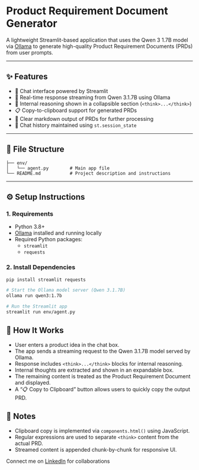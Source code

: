 # Product Requirement Document Generator

A lightweight Streamlit-based application that uses the Qwen 3 1.7B model via [Ollama](https://ollama.com) to generate high-quality Product Requirement Documents (PRDs) from user prompts.

---

## ✨ Features

- 💬 Chat interface powered by Streamlit
- 🤖 Real-time response streaming from Qwen 3.1.7B using Ollama
- 🧠 Internal reasoning shown in a collapsible section (`<think>...</think>`)
- 📋 Copy-to-clipboard support for generated PRDs
- 🧱 Clear markdown output of PRDs for further processing
- 🔁 Chat history maintained using `st.session_state`

---

## 📁 File Structure
```
├── env/
│   └── agent.py        # Main app file
└── README.md           # Project description and instructions

```

---

## ⚙️ Setup Instructions

### 1. Requirements

- Python 3.8+
- [Ollama](https://ollama.com) installed and running locally
- Required Python packages:
  - `streamlit`
  - `requests`

### 2. Install Dependencies

```bash
pip install streamlit requests

# Start the Ollama model server (Qwen 3.1.7B)
ollama run qwen3:1.7b

# Run the Streamlit app
streamlit run env/agent.py

```

## 🧠 How It Works

- User enters a product idea in the chat box.
- The app sends a streaming request to the Qwen 3.1.7B model served by Ollama.
- Response includes `<think>...</think>` blocks for internal reasoning.
- Internal thoughts are extracted and shown in an expandable box.
- The remaining content is treated as the Product Requirement Document and displayed.
- A “📋 Copy to Clipboard” button allows users to quickly copy the output PRD.

## 📌 Notes

- Clipboard copy is implemented via `components.html()` using JavaScript.
- Regular expressions are used to separate `<think>` content from the actual PRD.
- Streamed content is appended chunk-by-chunk for responsive UI.


Connect me on [LinkedIn](www.linkedin.com/in/snehal-python) for collaborations 

